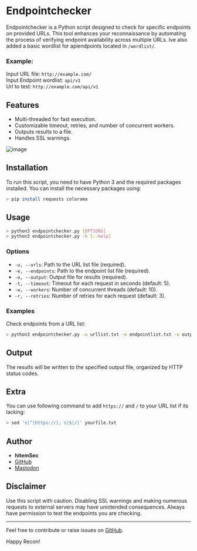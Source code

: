 # Endpointchecker
Endpointchecker is a Python script designed to check for specific endpoints on provided URLs. This tool enhances your reconnaissance by automating the process of verifying endpoint availability across multiple URLs.
Ive also added a basic wordlist for apiendpoints located in ```/wordlist/```.

### Example: 
Input URL file: `http://example.com/` \
Input Endpoint wordlist: `api/v1` \
Url to test: `http://example.com/api/v1` 

## Features
- Multi-threaded for fast execution.
- Customizable timeout, retries, and number of concurrent workers.
- Outputs results to a file.
- Handles SSL warnings.
  
![image](https://github.com/hitem/endpointchecker/assets/8977898/ca766b11-fd95-427b-8635-b9f5290fca97)


## Installation
To run this script, you need to have Python 3 and the required packages installed. You can install the necessary packages using:
```bash
> pip install requests colorama
```

## Usage
```bash
> python3 endpointchecker.py [OPTIONS]
> python3 endpointchecker.py -h [--help]
```
### Options
- `-u, --urls`: Path to the URL list file (required).
- `-e, --endpoints`: Path to the endpoint list file (required).
- `-o, --output`: Output file for results (required).
- `-t, --timeout`: Timeout for each request in seconds (default: 5).
- `-w, --workers`: Number of concurrent threads (default: 10).
- `-r, --retries`: Number of retries for each request (default: 3).

### Examples

Check endpoints from a URL list:
```bash
> python3 endpointchecker.py -u urllist.txt -e endpointlist.txt -o output.txt -t 5 -w 10 -r 3
```

## Output
The results will be written to the specified output file, organized by HTTP status codes.

## Extra
You can use following command to add `https://` and `/` to your URL list if its lacking:
```bash
> sed 's|^|https://|; s|$|/|' yourfile.txt
```

## Author
- **hitemSec**
- [GitHub](https://github.com/hitem)
- [Mastodon](https://infosec.exchange/@hitem)

## Disclaimer
Use this script with caution. Disabling SSL warnings and making numerous requests to external servers may have unintended consequences. Always have permission to test the endpoints you are checking.

---

Feel free to contribute or raise issues on [GitHub](https://github.com/hitem/endpointchecker).

Happy Recon!
